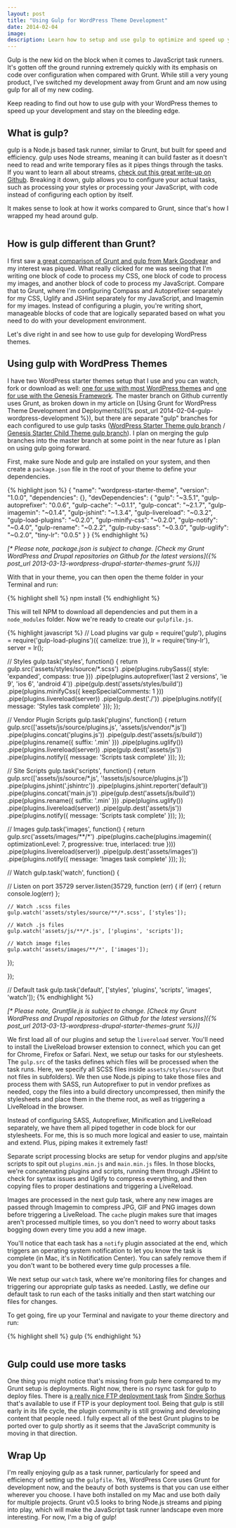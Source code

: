 ```yaml
---
layout: post
title: "Using Gulp for WordPress Theme Development"
date: 2014-02-04
image:
description: Learn how to setup and use gulp to optimize and speed up your WordPress theme development. Works with Genesis Framework.
---
```


<p class="intro"><span class="dropcap">G</span>ulp is the new kid on the block when it comes to JavaScript task runners. It's gotten off the ground running extremely quickly with its emphasis on code over configuration when compared with Grunt. While still a very young product, I've switched my development away from Grunt and am now using gulp for all of my new coding.</p>

Keep reading to find out how to use gulp with your WordPress themes to speed up your development and stay on the bleeding edge.

## What is gulp?

gulp is a Node.js based task runner, similar to Grunt, but built for speed and efficiency. gulp uses Node streams, meaning it can build faster as it doesn't need to read and write temporary files as it pipes things through the tasks. If you want to learn all about streams, [check out this great write-up on Github][streams]. Breaking it down, gulp allows you to configure your actual tasks, such as processing your styles or processing your JavaScript, with code instead of configuring each option by itself.

It makes sense to look at how it works compared to Grunt, since that's how I wrapped my head around gulp.

<img class="center" src="{{ '/assets/img/posts/gulp.png' | prepend: site.baseurl }}" alt="" />

## How is gulp different than Grunt?

I first saw [a great comparison of Grunt and gulp from Mark Goodyear][getting-started-gulp] and my interest was piqued. What really clicked for me was seeing that I'm writing one block of code to process my CSS, one block of code to process my images, and another block of code to process my JavaScript. Compare that to Grunt, where I'm configuring Compass and Autoprefixer separately for my CSS, Uglify and JSHint separately for my JavaScript, and Imagemin for my images. Instead of configuring a plugin, you're writing short, manageable blocks of code that are logically separated based on what you need to do with your development environment.

Let's dive right in and see how to use gulp for developing WordPress themes.

## Using gulp with WordPress Themes

I have two WordPress starter themes setup that I use and you can watch, fork or download as well: [one for use with most WordPress themes][wp-starter] and [one for use with the Genesis Framework][genesis-starter]. The master branch on Github currently uses Grunt, as broken down in my article on [Using Grunt for WordPress Theme Development and Deployments]({% post_url 2014-02-04-gulp-wordpress-development %}), but there are separate "gulp" branches for each configured to use gulp tasks ([WordPress Starter Theme gulp branch][wp-starter-gulp] / [Genesis Starter Child Theme gulp branch][genesis-starter-gulp]). I plan on merging the gulp branches into the master branch at some point in the near future as I plan on using gulp going forward.

First, make sure Node and gulp are installed on your system, and then create a `package.json` file in the root of your theme to define your dependencies.

{% highlight json %}
{
  "name": "wordpress-starter-theme",
  "version": "1.0.0",
  "dependencies": {},
  "devDependencies": {
    "gulp": "~3.5.1",
    "gulp-autoprefixer": "0.0.6",
    "gulp-cache": "~0.1.1",
    "gulp-concat": "~2.1.7",
    "gulp-imagemin": "~0.1.4",
    "gulp-jshint": "~1.3.4",
    "gulp-livereload": "~0.3.2",
    "gulp-load-plugins": "~0.2.0",
    "gulp-minify-css": "~0.2.0",
    "gulp-notify": "~0.4.0",
    "gulp-rename": "~0.2.2",
    "gulp-ruby-sass": "~0.3.0",
    "gulp-uglify": "~0.2.0",
    "tiny-lr": "0.0.5"
  }
}
{% endhighlight %}

_[* Please note, package.json is subject to change. [Check my Grunt WordPress and Drupal repositories on Github for the latest versions]({% post_url 2013-03-13-wordpress-drupal-starter-themes-grunt %})]_

With that in your theme, you can then open the theme folder in your Terminal and run:

{% highlight shell %}
npm install
{% endhighlight %}

This will tell NPM to download all dependencies and put them in a `node_modules` folder. Now we're ready to create our `gulpfile.js`.

{% highlight javascript %}
// Load plugins
var gulp = require('gulp'),
	plugins = require('gulp-load-plugins')({ camelize: true }),
	lr = require('tiny-lr'),
	server = lr();

// Styles
gulp.task('styles', function() {
  return gulp.src('assets/styles/source/*.scss')
	.pipe(plugins.rubySass({ style: 'expanded', compass: true }))
	.pipe(plugins.autoprefixer('last 2 versions', 'ie 9', 'ios 6', 'android 4'))
	.pipe(gulp.dest('assets/styles/build'))
	.pipe(plugins.minifyCss({ keepSpecialComments: 1 }))
	.pipe(plugins.livereload(server))
	.pipe(gulp.dest('./'))
	.pipe(plugins.notify({ message: 'Styles task complete' }));
});

// Vendor Plugin Scripts
gulp.task('plugins', function() {
  return gulp.src(['assets/js/source/plugins.js', 'assets/js/vendor/*.js'])
	.pipe(plugins.concat('plugins.js'))
	.pipe(gulp.dest('assets/js/build'))
	.pipe(plugins.rename({ suffix: '.min' }))
	.pipe(plugins.uglify())
	.pipe(plugins.livereload(server))
	.pipe(gulp.dest('assets/js'))
	.pipe(plugins.notify({ message: 'Scripts task complete' }));
});

// Site Scripts
gulp.task('scripts', function() {
  return gulp.src(['assets/js/source/*.js', '!assets/js/source/plugins.js'])
	.pipe(plugins.jshint('.jshintrc'))
	.pipe(plugins.jshint.reporter('default'))
	.pipe(plugins.concat('main.js'))
	.pipe(gulp.dest('assets/js/build'))
	.pipe(plugins.rename({ suffix: '.min' }))
	.pipe(plugins.uglify())
	.pipe(plugins.livereload(server))
	.pipe(gulp.dest('assets/js'))
	.pipe(plugins.notify({ message: 'Scripts task complete' }));
});

// Images
gulp.task('images', function() {
  return gulp.src('assets/images/**/*')
	.pipe(plugins.cache(plugins.imagemin({ optimizationLevel: 7, progressive: true, interlaced: true })))
	.pipe(plugins.livereload(server))
	.pipe(gulp.dest('assets/images'))
	.pipe(plugins.notify({ message: 'Images task complete' }));
});

// Watch
gulp.task('watch', function() {

  // Listen on port 35729
  server.listen(35729, function (err) {
	if (err) {
	  return console.log(err)
	};

	// Watch .scss files
	gulp.watch('assets/styles/source/**/*.scss', ['styles']);

	// Watch .js files
	gulp.watch('assets/js/**/*.js', ['plugins', 'scripts']);

	// Watch image files
	gulp.watch('assets/images/**/*', ['images']);

  });

});

// Default task
gulp.task('default', ['styles', 'plugins', 'scripts', 'images', 'watch']);
{% endhighlight %}

_[* Please note, Gruntfile.js is subject to change. [Check my Grunt WordPress and Drupal repositories on Github for the latest versions]({% post_url 2013-03-13-wordpress-drupal-starter-themes-grunt %})]_

We first load all of our plugins and setup the `livereload` server. You'll need to install the LiveReload browser extension to connect, which you can get for Chrome, Firefox or Safari. Next, we setup our tasks for our stylesheets. The `gulp.src` of the tasks defines which files will be processed when the task runs. Here, we specify all SCSS files inside `assets/styles/source` (but not files in subfolders). We then use Node.js piping to take those files and process them with SASS, run Autoprefixer to put in vendor prefixes as needed, copy the files into a build directory uncompressed, then minify the stylesheets and place them in the theme root, as well as triggering a LiveReload in the browser.

Instead of configuring SASS, Autoprefixer, Minification and LiveReload separately, we have them all piped together in code block for our stylesheets. For me, this is so much more logical and easier to use, maintain and extend. Plus, piping makes it extremely fast!

Separate script processing blocks are setup for vendor plugins and app/site scripts to spit out `plugins.min.js` and `main.min.js` files. In those blocks, we're concatenating plugins and scripts, running them through JSHint to check for syntax issues and Uglify to compress everything, and then copying files to proper destinations and triggering a LiveReload.

Images are processed in the next gulp task, where any new images are passed through Imagemin to compress JPG, GIF and PNG images down before triggering a LiveReload. The `cache` plugin makes sure that images aren't processed multiple times, so you don't need to worry about tasks bogging down every time you add a new image.

You'll notice that each task has a `notify` plugin associated at the end, which triggers an operating system notification to let you know the task is complete (in Mac, it's in Notification Center). You can safely remove them if you don't want to be bothered every time gulp processes a file.

We next setup our `watch` task, where we're monitoring files for changes and triggering our appropriate gulp tasks as needed. Lastly, we define our default task to run each of the tasks initially and then start watching our files for changes.

To get going, fire up your Terminal and navigate to your theme directory and run:

{% highlight shell %}
gulp
{% endhighlight %}

<img class="center" src="{{ '/assets/img/posts/rocket.png' | prepend: site.baseurl }}" alt="" />

## Gulp could use more tasks

One thing you might notice that's missing from gulp here compared to my Grunt setup is deployments. Right now, there is no rsync task for gulp to deploy files. There is [a really nice FTP deployment task][gulp-ftp] from [Sindre Sorhus][sindre] that's available to use if FTP is your deployment tool. Being that gulp is still early in its life cycle, the plugin community is still growing and developing content that people need. I fully expect all of the best Grunt plugins to be ported over to gulp shortly as it seems that the JavaScript community is moving in that direction.

## Wrap Up

I'm really enjoying gulp as a task runner, particularly for speed and efficiency of setting up the `gulpfile`. Yes, WordPress Core uses Grunt for development now, and the beauty of both systems is that you can use either wherever you choose. I have both installed on my Mac and use both daily for multiple projects. Grunt v0.5 looks to bring Node.js streams and piping into play, which will make the JavaScript task runner landscape even more interesting. For now, I'm a big of gulp!

[streams]: https://github.com/substack/stream-handbook
[getting-started-gulp]: http://markgoodyear.com/2014/01/getting-started-with-gulp/
[wp-starter]: https://github.com/mattbanks/WordPress-Starter-Theme
[genesis-starter]: https://github.com/mattbanks/Genesis-Starter-Child-Theme
[wp-starter-gulp]: https://github.com/mattbanks/WordPress-Starter-Theme/tree/gulp
[genesis-starter-gulp]: https://github.com/mattbanks/Genesis-Starter-Child-Theme/tree/gulp
[gulp-ftp]: https://github.com/sindresorhus/gulp-ftp
[sindre]: https://twitter.com/sindresorhus
